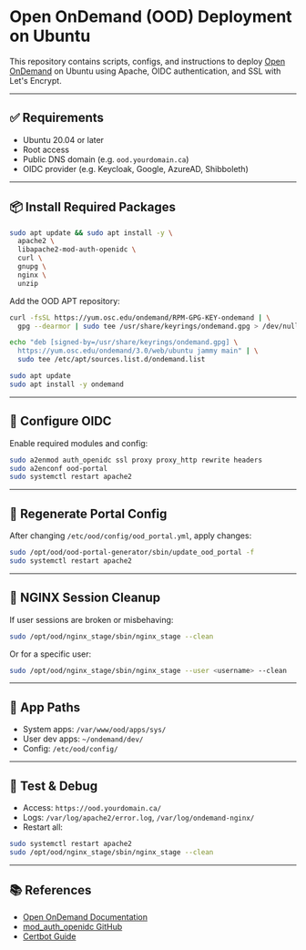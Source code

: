 # Open OnDemand (OOD) Deployment on Ubuntu

This repository contains scripts, configs, and instructions to deploy [Open OnDemand](https://openondemand.org/) on Ubuntu using Apache, OIDC authentication, and SSL with Let's Encrypt.

---

## ✅ Requirements

* Ubuntu 20.04 or later
* Root access
* Public DNS domain (e.g. `ood.yourdomain.ca`)
* OIDC provider (e.g. Keycloak, Google, AzureAD, Shibboleth)

---

## 📦 Install Required Packages

```bash
sudo apt update && sudo apt install -y \
  apache2 \
  libapache2-mod-auth-openidc \
  curl \
  gnupg \
  nginx \
  unzip
```

Add the OOD APT repository:

```bash
curl -fsSL https://yum.osc.edu/ondemand/RPM-GPG-KEY-ondemand | \
  gpg --dearmor | sudo tee /usr/share/keyrings/ondemand.gpg > /dev/null

echo "deb [signed-by=/usr/share/keyrings/ondemand.gpg] \
  https://yum.osc.edu/ondemand/3.0/web/ubuntu jammy main" | \
  sudo tee /etc/apt/sources.list.d/ondemand.list

sudo apt update
sudo apt install -y ondemand
```

---

## 🔐 Configure OIDC

Enable required modules and config:

```bash
sudo a2enmod auth_openidc ssl proxy proxy_http rewrite headers
sudo a2enconf ood-portal
sudo systemctl restart apache2
```

---

## 🔄 Regenerate Portal Config

After changing `/etc/ood/config/ood_portal.yml`, apply changes:

```bash
sudo /opt/ood/ood-portal-generator/sbin/update_ood_portal -f
sudo systemctl restart apache2
```

---

## 🔧 NGINX Session Cleanup

If user sessions are broken or misbehaving:

```bash
sudo /opt/ood/nginx_stage/sbin/nginx_stage --clean
```

Or for a specific user:

```bash
sudo /opt/ood/nginx_stage/sbin/nginx_stage --user <username> --clean
```

---

## 📂 App Paths

* System apps: `/var/www/ood/apps/sys/`
* User dev apps: `~/ondemand/dev/`
* Config: `/etc/ood/config/`

---

## 🧪 Test & Debug

* Access: `https://ood.yourdomain.ca/`
* Logs: `/var/log/apache2/error.log`, `/var/log/ondemand-nginx/`
* Restart all:

```bash
sudo systemctl restart apache2
sudo /opt/ood/nginx_stage/sbin/nginx_stage --clean
```

---

## 📚 References

* [Open OnDemand Documentation](https://osc.github.io/ood-documentation/latest/)
* [mod\_auth\_openidc GitHub](https://github.com/zmartzone/mod_auth_openidc)
* [Certbot Guide](https://certbot.eff.org/)
